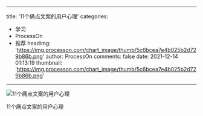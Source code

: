 
---
title: '11个痛点文案的用户心理'
categories: 
 - 学习
 - ProcessOn
 - 推荐
headimg: 'https://img.processon.com/chart_image/thumb/5c6bcea7e4b025b2d729b86b.png'
author: ProcessOn
comments: false
date: 2021-12-14 01:13:19
thumbnail: 'https://img.processon.com/chart_image/thumb/5c6bcea7e4b025b2d729b86b.png'
---

<div>   
<img class="thumb" alt="11个痛点文案的用户心理" src="https://img.processon.com/chart_image/thumb/5c6bcea7e4b025b2d729b86b.png" referrerpolicy="no-referrer">
<p>11个痛点文案的用户心理</p>  
</div>
            